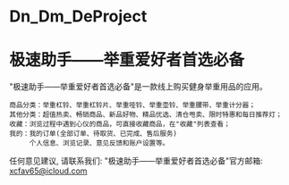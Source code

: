 # Dn_Dm_DeProject
# 极速助手——举重爱好者首选必备

  "极速助手——举重爱好者首选必备"是一款线上购买健身举重用品的应用。

    商品分类：举重杠铃、举重杠铃片、举重哑铃、举重壶铃、举重腰带、举重计分器；
    其他分类：超值热卖、畅销商品、新品好物、精品优选、清仓甩卖、限时特惠和每日推荐灯；
    收藏：浏览过程中遇到心仪的商品，可直接收藏商品，在"收藏"列表查看；
    我的：我的订单(全部订单、待取货、已完成、售后服务)
         个人信息、浏览记录、意见反馈和账户设置等。

  任何意见建议, 请联系我们: 
  "极速助手——举重爱好者首选必备"官方邮箱: xcfav65@icloud.com

